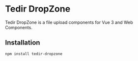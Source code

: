 # Tedir DropZone

Tedir DropZone is a file upload components for Vue 3 and Web Components.

## Installation

```bash
npm install tedir-dropzone
```

